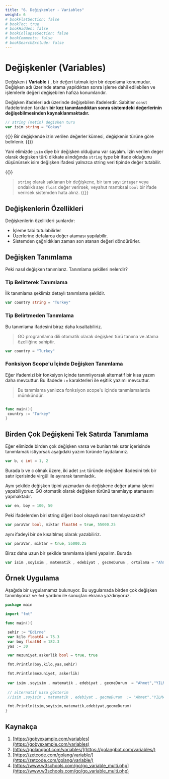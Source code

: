 ```yaml
---
title: "6. Değişkenler - Variables"
weight: 6
# bookFlatSection: false
# bookToc: true
# bookHidden: false
# bookCollapseSection: false
# bookComments: false
# bookSearchExclude: false
---
```




# Değişkenler (Variables)

Değişken ( **Variable** ) , bir değeri tutmak için bir depolama konumudur. Değişken adı üzerinde atama yapıldıktan sonra işleme dahil edilebilen ve işlemlerle değeri değişebilen hafıza konumlarıdır.

Değişken ifadeleri adı üzerinde değişebilen ifadelerdir. Sabitler `const` ifadelerinden farkları **bir kez tanımlandıktan sonra sistemdeki değerlerinin değişebilmesinden kaynaklanmaktadır.**

```go
// string (metin) degisken turu
var isim string = "Gokay"
```

{{<hint info>}}
Bir değişkende izin verilen değerler kümesi, değişkenin türüne göre belirlenir.
{{</hint>}}

Yani elimizde `isim` diye bir değişken olduğunu var sayalım. İzin verilen deger olarak degisken türü dikkate alındığında `string`  type bir ifade olduğunu düşünürsek isim değişken ifadesi yalnızca string veri tipinde değer tutabilir.

{{<hint danger>}}
>`string` olarak saklanan bir değişkene, bir tam sayı `integer`  veya ondalıklı sayı `float` değer verirsek, veyahut mantıksal `bool` bir ifade verirsek sistemden hata alırız.
{{</hint>}}

## Değişkenlerin Özellikleri

Değişkenlerin özellikleri şunlardır:

- İşleme tabi tutulabilirler
- Üzerlerine defalarca değer ataması yapılabilir.
- Sistemden çağrıldıkları zaman son atanan değeri döndürürler.

## Değişken Tanımlama

Peki nasıl değişken tanımlarız. Tanımlama şekilleri nelerdir?

### Tip Belirterek Tanımlama

İlk tanımlama şeklimiz detaylı tanımlama şeklidir.

```go
var country string = "Turkey"
```

### Tip Belirtmeden Tanımlama

Bu tanımlama ifadesini biraz daha kısaltabiliriz.

>GO programlama dili otomatik olarak değişken türü tanıma ve atama özelliğine sahiptir.

```go
var country = "Turkey"
```

### Fonksiyon Scope'u İçinde Değişken Tanımlama

Eğer ifademizi bir fonksiyon içinde tanımlıyorsak alternatif bir kısa yazım daha mevcuttur. Bu ifadede `:=`  karakterleri ile eşitlik yazımı mevcuttur.

> Bu tanımlama yanlızca  fonksiyon scope'u içinde tanımlamalarda mümkündür.

```go

func main(){
 country := "Turkey"
}
```

## Birden Çok Değişkeni Tek Satırda Tanımlama

Eğer elimizde birden çok değişken varsa ve bunları tek satır içerisinde tanımlamak istiyorsak aşağıdaki yazım türünde faydalanırız.

```go
var b, c int = 1, 2
```

Burada b ve c olmak üzere, iki adet `int` türünde değişken ifadesini tek bir satır içerisinde virgül ile ayırarak tanımladık.

Aynı şekilde değişken tipini yazmadan da değişkene değer atama işlemi yapabiliyoruz. GO otomatik olarak değişken türünü tanımlayıp atamasını yapmaktadır.

```go
var en, boy = 100, 50
```

Peki ifadelerden biri string diğeri bool olsaydı nasıl tanımlayacaktık?

```go
var paraVar bool, miktar float64 = true, 55000.25  
```

aynı ifadeyi bir de kısaltılmış olarak yazabiliriz.

```go
var paraVar, miktar = true, 55000.25
```

Biraz daha uzun bir şekilde tanımlama işlemi yapalım. Burada

```go
var isim ,soyisim , matematik , edebiyat , gecmeDurum , ortalama = "Ahmet","YILMAZ", 74, 83, true, 75.8
```

## Örnek Uygulama

Aşağıda bir uygulamamız bulunuyor. Bu uygulamada birden çok değişken tanımlıyoruz ve `fmt` yardımı ile sonuçları ekrana yazdırıyoruz.

```go
package main

import "fmt"

func main(){

 sehir := "Edirne"
 var kilo float64 = 75.3
 var boy float64 = 182.3
 yas := 30

 var mezuniyet,askerlik bool = true, true 

 fmt.Println(boy,kilo,yas,sehir)

 fmt.Println(mezuniyet, askerlik)
 
 var isim ,soyisim , matematik , edebiyat , gecmeDurum  = "Ahmet","YILMAZ", 75, 83, true
 
 // alternatif kısa gösterim 
 //isim ,soyisim , matematik , edebiyat , gecmeDurum  := "Ahmet","YILMAZ", 75, 83, true

 fmt.Println(isim,soyisim,matematik,edebiyat,gecmeDurum)
}

```

## Kaynakça

1. [https://gobyexample.com/variables](https://gobyexample.com/variables)
2. [https://golangbot.com/variables/](https://golangbot.com/variables/)
3. [https://zetcode.com/golang/variable/](https://zetcode.com/golang/variable/)
4. [https://www.w3schools.com/go/go_variable_multi.php](https://www.w3schools.com/go/go_variable_multi.php)
